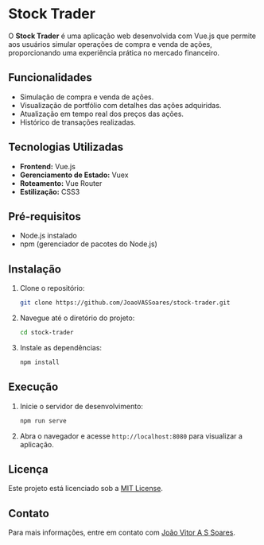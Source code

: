 # Stock Trader

O **Stock Trader** é uma aplicação web desenvolvida com Vue.js que permite aos usuários simular operações de compra e venda de ações, proporcionando uma experiência prática no mercado financeiro.

## Funcionalidades

- Simulação de compra e venda de ações.
- Visualização de portfólio com detalhes das ações adquiridas.
- Atualização em tempo real dos preços das ações.
- Histórico de transações realizadas.

## Tecnologias Utilizadas

- **Frontend:** Vue.js
- **Gerenciamento de Estado:** Vuex
- **Roteamento:** Vue Router
- **Estilização:** CSS3

## Pré-requisitos

- Node.js instalado
- npm (gerenciador de pacotes do Node.js)

## Instalação

1. Clone o repositório:

   ```bash
   git clone https://github.com/JoaoVASSoares/stock-trader.git
   ```

2. Navegue até o diretório do projeto:

   ```bash
   cd stock-trader
   ```

3. Instale as dependências:

   ```bash
   npm install
   ```

## Execução

1. Inicie o servidor de desenvolvimento:

   ```bash
   npm run serve
   ```

2. Abra o navegador e acesse `http://localhost:8080` para visualizar a aplicação.

## Licença

Este projeto está licenciado sob a [MIT License](LICENSE).

## Contato

Para mais informações, entre em contato com [João Vitor A S Soares](https://github.com/JoaoVASSoares).
